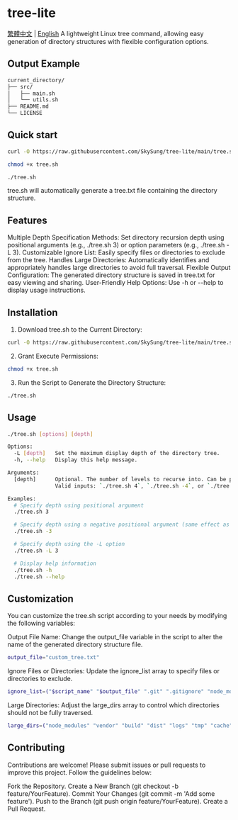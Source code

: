 # tree-lite
[繁體中文](https://github.com/SkySung/tree-lite/blob/main/README-zh-TW.md) | [English](https://github.com/SkySung/tree-lite/blob/main/README.md)
A lightweight Linux tree command, allowing easy generation of directory structures with flexible configuration options.

## Output Example

```bash
current_directory/
├── src/
│   ├── main.sh
│   └── utils.sh
├── README.md
└── LICENSE
```

## Quick start

```bash
curl -O https://raw.githubusercontent.com/SkySung/tree-lite/main/tree.sh

chmod +x tree.sh

./tree.sh
```
tree.sh will automatically generate a tree.txt file containing the directory structure.

## Features
Multiple Depth Specification Methods: Set directory recursion depth using positional arguments (e.g., ./tree.sh 3) or option parameters (e.g., ./tree.sh -L 3).
Customizable Ignore List: Easily specify files or directories to exclude from the tree.
Handles Large Directories: Automatically identifies and appropriately handles large directories to avoid full traversal.
Flexible Output Configuration: The generated directory structure is saved in tree.txt for easy viewing and sharing.
User-Friendly Help Options: Use -h or --help to display usage instructions.

## Installation
1. Download tree.sh to the Current Directory:

```bash
curl -O https://raw.githubusercontent.com/SkySung/tree-lite/main/tree.sh
```
2. Grant Execute Permissions:

```bash
chmod +x tree.sh
```
3. Run the Script to Generate the Directory Structure:
```bash
./tree.sh
```

## Usage
```bash
./tree.sh [options] [depth]

Options:
  -L [depth]   Set the maximum display depth of the directory tree.
  -h, --help   Display this help message.

Arguments:
  [depth]      Optional. The number of levels to recurse into. Can be prefixed with a '-' (e.g., -3). Default is 3 if not provided.
               Valid inputs: `./tree.sh 4`, `./tree.sh -4`, or `./tree.sh -L 4` for 4 levels of recursion.

Examples:
  # Specify depth using positional argument
  ./tree.sh 3

  # Specify depth using a negative positional argument (same effect as above)
  ./tree.sh -3

  # Specify depth using the -L option
  ./tree.sh -L 3

  # Display help information
  ./tree.sh -h
  ./tree.sh --help
```
## Customization

You can customize the tree.sh script according to your needs by modifying the following variables:

Output File Name:
Change the output_file variable in the script to alter the name of the generated directory structure file.
```bash
output_file="custom_tree.txt"
```

Ignore Files or Directories:
Update the ignore_list array to specify files or directories to exclude.
```bash
ignore_list=("$script_name" "$output_file" ".git" ".gitignore" "node_modules")
```

Large Directories:
Adjust the large_dirs array to control which directories should not be fully traversed.
```bash
large_dirs=("node_modules" "vendor" "build" "dist" "logs" "tmp" "cache" "__pycache__" "media" "uploads" "data" "datasets")
```

## Contributing
Contributions are welcome! Please submit issues or pull requests to improve this project. Follow the guidelines below:

Fork the Repository.
Create a New Branch (git checkout -b feature/YourFeature).
Commit Your Changes (git commit -m 'Add some feature').
Push to the Branch (git push origin feature/YourFeature).
Create a Pull Request.
